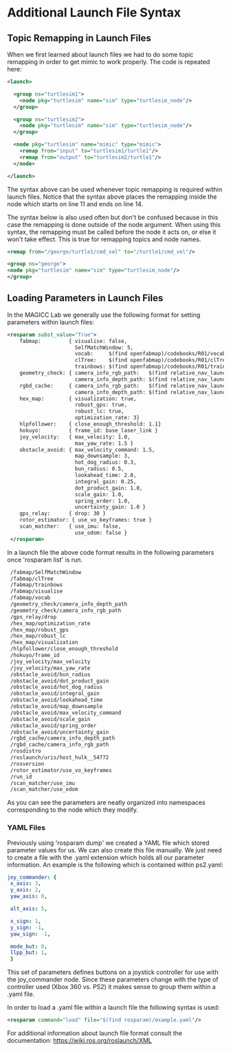 # Additional Launch File Syntax

## Topic Remapping in Launch Files
When we first learned about launch files we had to do some topic remapping in order to get mimic to work properly. The code is repeated here:


 ``` xml
 <launch>

   <group ns="turtlesim1">
     <node pkg="turtlesim" name="sim" type="turtlesim_node"/>
   </group>

   <group ns="turtlesim2">
     <node pkg="turtlesim" name="sim" type="turtlesim_node"/>
   </group>

   <node pkg="turtlesim" name="mimic" type="mimic">
     <remap from="input" to="turtlesim1/turtle1"/>
     <remap from="output" to="turtlesim2/turtle1"/>
   </node>

 </launch>
```

The syntax above can be used whenever topic remapping is required within launch files. Notice that the syntax above places the remapping inside the node which starts on line 11 and ends on line 14.

The syntax below is also used often but don't be confused because in this case the remapping is done outside of the node argument. When using this syntax, the remapping must be called before the node it acts on, or else it won't take effect. This is true for remapping topics and node names.

``` xml
<remap from="/george/turtle1/cmd_vel" to="/turtle1/cmd_vel"/>

<group ns="george">
<node pkg="turtlesim" name="sim" type="turtlesim_node"/>
</group>

```

## Loading Parameters in Launch Files

In the MAGICC Lab we generally use the following format for setting parameters within launch files:
``` xml
<rosparam subst_value="True">
    fabmap:         { visualise: false,
                      SelfMatchWindow: 5,
                      vocab:     $(find openfabmap)/codebooks/R01/vocab.yml,
                      clTree:    $(find openfabmap)/codebooks/R01/clTree.yml,
                      trainbows: $(find openfabmap)/codebooks/R01/trainbows.yml }
    geometry_check: { camera_info_rgb_path:   $(find relative_nav_launch)/param/xtion_rgb.yaml ,
                      camera_info_depth_path: $(find relative_nav_launch)/param/xtion_depth.yaml }
    rgbd_cache:     { camera_info_rgb_path:   $(find relative_nav_launch)/param/xtion_rgb.yaml,
                      camera_info_depth_path: $(find relative_nav_launch)/param/xtion_rgb.yaml }
    hex_map:        { visualization: true,
                      robust_gps: true,
                      robust_lc: true,
                      optimization_rate: 3}
    hlpfollower:    { close_enough_threshold: 1.1}
    hokuyo:         { frame_id: base_laser_link }
    joy_velocity:   { max_velocity: 1.0,
                      max_yaw_rate: 1.5 }
    obstacle_avoid: { max_velocity_command: 1.5,
                      map_downsample: 3,
                      hot_dog_radius: 0.3,
                      bun_radius: 0.5,
                      lookahead_time: 2.0,
                      integral_gain: 0.25,
                      dot_product_gain: 1.0,
                      scale_gain: 1.0,
                      spring_order: 1.0,
                      uncertainty_gain: 1.0 }
    gps_relay:      { drop: 30 }
    rotor_estimator: { use_vo_keyframes: true }
    scan_matcher:   { use_imu: false,
                      use_odom: false }
 </rosparam>
```

In a launch file the above code format results in the following parameters once 'rosparam list' is run.

``` bash
 /fabmap/SelfMatchWindow
 /fabmap/clTree
 /fabmap/trainbows
 /fabmap/visualise
 /fabmap/vocab
 /geometry_check/camera_info_depth_path
 /geometry_check/camera_info_rgb_path
 /gps_relay/drop
 /hex_map/optimization_rate
 /hex_map/robust_gps
 /hex_map/robust_lc
 /hex_map/visualization
 /hlpfollower/close_enough_threshold
 /hokuyo/frame_id
 /joy_velocity/max_velocity
 /joy_velocity/max_yaw_rate
 /obstacle_avoid/bun_radius
 /obstacle_avoid/dot_product_gain
 /obstacle_avoid/hot_dog_radius
 /obstacle_avoid/integral_gain
 /obstacle_avoid/lookahead_time
 /obstacle_avoid/map_downsample
 /obstacle_avoid/max_velocity_command
 /obstacle_avoid/scale_gain
 /obstacle_avoid/spring_order
 /obstacle_avoid/uncertainty_gain
 /rgbd_cache/camera_info_depth_path
 /rgbd_cache/camera_info_rgb_path
 /rosdistro
 /roslaunch/uris/host_hulk__54772
 /rosversion
 /rotor_estimator/use_vo_keyframes
 /run_id
 /scan_matcher/use_imu
 /scan_matcher/use_odom
```

As you can see the parameters are neatly organized into namespaces corresponding to the node which they modify.

### YAML Files
Previously using 'rosparam dump' we created a YAML file which stored parameter values for us.  We can also create this file manually.  We just need to create a file with the .yaml extension which holds all our parameter information.  An example is the following which is contained within ps2.yaml:


``` yaml
joy_commander: {
 x_axis: 3,
 y_axis: 2,
 yaw_axis: 0,

 alt_axis: 5,

 x_sign: 1,
 y_sign: -1,
 yaw_sign: -1,

 mode_but: 0,
 llpp_but: 1,
 }
```

This set of parameters defines buttons on a joystick controller for use with the joy_commander node.  Since these parameters change with the type of controller used (Xbox 360 vs. PS2) it makes sense to group them within a .yaml file.

In order to load a .yaml file within a launch file the following syntax is used:

``` xml
<rosparam command="load" file="$(find rosparam)/example.yaml"/>
```

For additional information about launch file format consult the documentation: https://wiki.ros.org/roslaunch/XML
